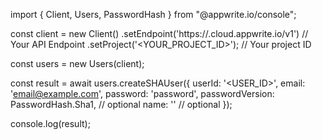 import { Client, Users, PasswordHash } from "@appwrite.io/console";

const client = new Client()
    .setEndpoint('https://<REGION>.cloud.appwrite.io/v1') // Your API Endpoint
    .setProject('<YOUR_PROJECT_ID>'); // Your project ID

const users = new Users(client);

const result = await users.createSHAUser({
    userId: '<USER_ID>',
    email: 'email@example.com',
    password: 'password',
    passwordVersion: PasswordHash.Sha1, // optional
    name: '<NAME>' // optional
});

console.log(result);
